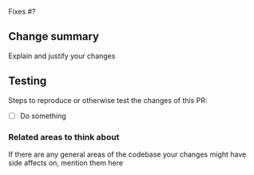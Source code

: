 Fixes #?

## Change summary

Explain and justify your changes

## Testing

Steps to reproduce or otherwise test the changes of this PR:

- [ ] Do something

### Related areas to think about

If there are any general areas of the codebase your changes might have side affects on, mention them here
